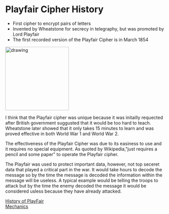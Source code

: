 # Playfair Cipher History
* First cipher to encrypt pairs of letters
* Invented by Wheatstone for secrecy in telegraphy, but was promoted by Lord Playfair
* The first recorded version of the Playfair Cipher is in March 1854
<img src="https://upload.wikimedia.org/wikipedia/commons/thumb/9/96/Lyon_Playfair.jpg/800px-Lyon_Playfair.jpg" alt="drawing" width="200"/>
</br>

I think that the Playfair cipher was unique because it was initailly requected after British government suggusted that it would be too hard to teach. Wheatstone later showed that it only takes 15 minutes to learn and was proved effective in both World War 1 and World War 2.
</br>

The effectiveness of the Playfair Cipher was due to its easiness to use and it requires no special equipment. As quoted by Wikipedia,"just requires a pencil and some paper" to operate the Playfair cipher.
</br>

The Playfair was used to protect important data, however, not top seceret data that played a critical part in the war. It would take hours to decode the message so by the time the message is decoded the information within the message will be useless. A typical example would be telling the troops to attack but by the time the enemy decoded the message it would be considered usless because they have already attacked.

[History of PlayFair](https://en.wikipedia.org/wiki/Playfair_cipher#History)
</br>
[Mechanics](https://github.com/EPHS-CyberSecurity-2020-Hour3/CipherProject/blob/playfair_cipher/playfair_%20mechanics.md)
